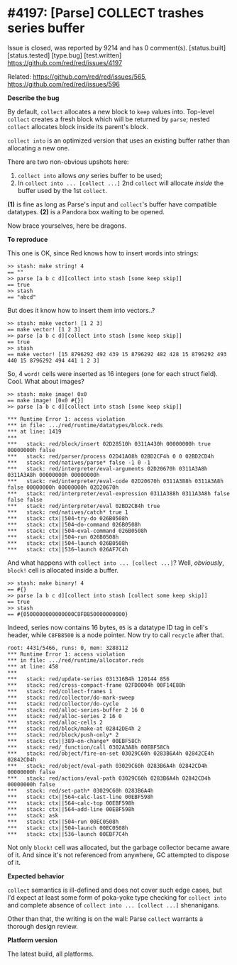 
#4197: [Parse] COLLECT trashes series buffer
================================================================================
Issue is closed, was reported by 9214 and has 0 comment(s).
[status.built] [status.tested] [type.bug] [test.written]
<https://github.com/red/red/issues/4197>

Related: https://github.com/red/red/issues/565, https://github.com/red/red/issues/596

**Describe the bug**

By default, `collect` allocates a new block to `keep` values into. Top-level `collect` creates a fresh block which will be returned by `parse`; nested `collect` allocates block inside its parent's block.

`collect into` is an optimized version that uses an existing buffer rather than allocating a new one. 

There are two non-obvious upshots here:

1. `collect into` allows _any_ series buffer to be used;
1.  In `collect into ... [collect ...]` 2nd `collect` will allocate _inside_ the buffer used by the 1st `collect`.

**(1)** is fine as long as Parse's input and `collect`'s buffer have compatible datatypes. **(2)** is a Pandora box waiting to be opened.

Now brace yourselves, here be dragons.

**To reproduce**

This one is OK, since Red knows how to insert words into strings:

```red
>> stash: make string! 4
== ""
>> parse [a b c d][collect into stash [some keep skip]]
== true
>> stash
== "abcd"
```

But does it know how to insert them into vectors..?
```red
>> stash: make vector! [1 2 3]
== make vector! [1 2 3]
>> parse [a b c d][collect into stash [some keep skip]]
== true
>> stash
== make vector! [15 8796292 492 439 15 8796292 482 428 15 8796292 493 440 15 8796292 494 441 1 2 3]
```

So, 4 `word!` cells were inserted as 16 integers (one for each struct field). Cool. What about images?

```red
>> stash: make image! 0x0
== make image! [0x0 #{}]
>> parse [a b c d][collect into stash [some keep skip]]
```
```
*** Runtime Error 1: access violation
*** in file: .../red/runtime/datatypes/block.reds
*** at line: 1419
***
***   stack: red/block/insert 02D28510h 0311A430h 00000000h true 00000000h false
***   stack: red/parser/process 02D41A08h 02BD2CF4h 0 0 02BD2CD4h
***   stack: red/natives/parse* false -1 0 -1
***   stack: red/interpreter/eval-arguments 02D20670h 0311A3A8h 0311A3A8h 00000000h 00000000h
***   stack: red/interpreter/eval-code 02D20670h 0311A388h 0311A3A8h false 00000000h 00000000h 02D20670h
***   stack: red/interpreter/eval-expression 0311A388h 0311A3A8h false false false
***   stack: red/interpreter/eval 02BD2CB4h true
***   stack: red/natives/catch* true 1
***   stack: ctx||504~try-do 026B0508h
***   stack: ctx||504~do-command 026B0508h
***   stack: ctx||504~eval-command 026B0508h
***   stack: ctx||504~run 026B0508h
***   stack: ctx||504~launch 026B0508h
***   stack: ctx||536~launch 026AF7C4h
```

And what happens with `collect into ... [collect ...]`? Well, _obviously_, `block!` cell is allocated inside a buffer.

```red
>> stash: make binary! 4
== #{}
>> parse [a b c d][collect into stash [collect some keep skip]]
== true
>> stash
== #{0500000000000000C8FB850000000000}
```

Indeed, series now contains 16 bytes, `05` is a datatype ID tag in cell's header, while `C8FB8500` is a node pointer. Now try to call `recycle` after that.

```
root: 4431/5466, runs: 0, mem: 3288112
*** Runtime Error 1: access violation
*** in file: .../red/runtime/allocator.reds
*** at line: 458
***
***   stack: red/update-series 031316B4h 120144 856
***   stack: red/cross-compact-frame 02FD0004h 00F14E88h
***   stack: red/collect-frames 1
***   stack: red/collector/do-mark-sweep
***   stack: red/collector/do-cycle
***   stack: red/alloc-series-buffer 2 16 0
***   stack: red/alloc-series 2 16 0
***   stack: red/alloc-cells 2
***   stack: red/block/make-at 02842DE4h 2
***   stack: red/block/push-only* 2
***   stack: ctx||389~on-change* 00EBF58Ch
***   stack: red/_function/call 0302A3A8h 00EBF58Ch
***   stack: red/object/fire-on-set 03029C60h 0283B6A4h 02842CE4h 02842CD4h
***   stack: red/object/eval-path 03029C60h 0283B6A4h 02842CD4h 00000000h false
***   stack: red/actions/eval-path 03029C60h 0283B6A4h 02842CD4h 00000000h false
***   stack: red/set-path* 03029C60h 0283B6A4h
***   stack: ctx||564~calc-last-line 00EBF598h
***   stack: ctx||564~calc-top 00EBF598h
***   stack: ctx||564~add-line 00EBF598h
***   stack: ask
***   stack: ctx||504~run 00EC0508h
***   stack: ctx||504~launch 00EC0508h
***   stack: ctx||536~launch 00EBF7C4h
```

Not only `block!` cell was allocated, but the garbage collector became aware of it. And since it's not referenced from anywhere, GC attempted to dispose of it.

**Expected behavior**

`collect` semantics is ill-defined and does not cover such edge cases, but I'd expect at least some form of poka-yoke type checking for `collect into` and complete absence of `collect into ... [collect ...]` shenanigans.

Other than that, the writing is on the wall: Parse `collect` warrants a thorough design review.

**Platform version**

The latest build, all platforms.


